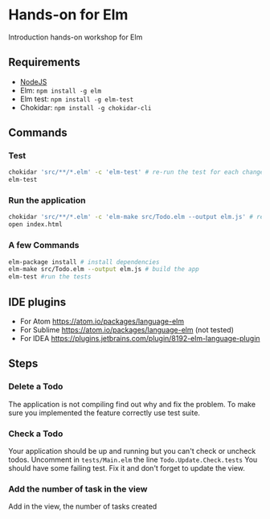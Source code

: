 # Hands-on for Elm

Introduction hands-on workshop for Elm

## Requirements

 * [NodeJS](https://nodejs.org/en/download/)
 * Elm: `npm install -g elm`
 * Elm test: `npm install -g elm-test`
 * Chokidar: `npm install -g chokidar-cli`

## Commands

### Test

```sh
chokidar 'src/**/*.elm' -c 'elm-test' # re-run the test for each change
elm-test
```


### Run the application

```sh
chokidar 'src/**/*.elm' -c 'elm-make src/Todo.elm --output elm.js' # rebuild the app for each change
open index.html
```

### A few Commands

```sh
elm-package install # install dependencies
elm-make src/Todo.elm --output elm.js # build the app
elm-test #run the tests
```

## IDE plugins

* For Atom https://atom.io/packages/language-elm
* For Sublime https://atom.io/packages/language-elm (not tested)
* For IDEA https://plugins.jetbrains.com/plugin/8192-elm-language-plugin

## Steps

### Delete a Todo

The application is not compiling find out why and fix the problem. To make sure you implemented the feature correctly use test suite.


### Check a Todo

Your application should be up and running but you can't check or uncheck todos. Uncomment in `tests/Main.elm` the line `Todo.Update.Check.tests` You should have some failing test. Fix it and don't forget to update the view.

### Add the number of task in the view
Add in the view, the number of tasks created
